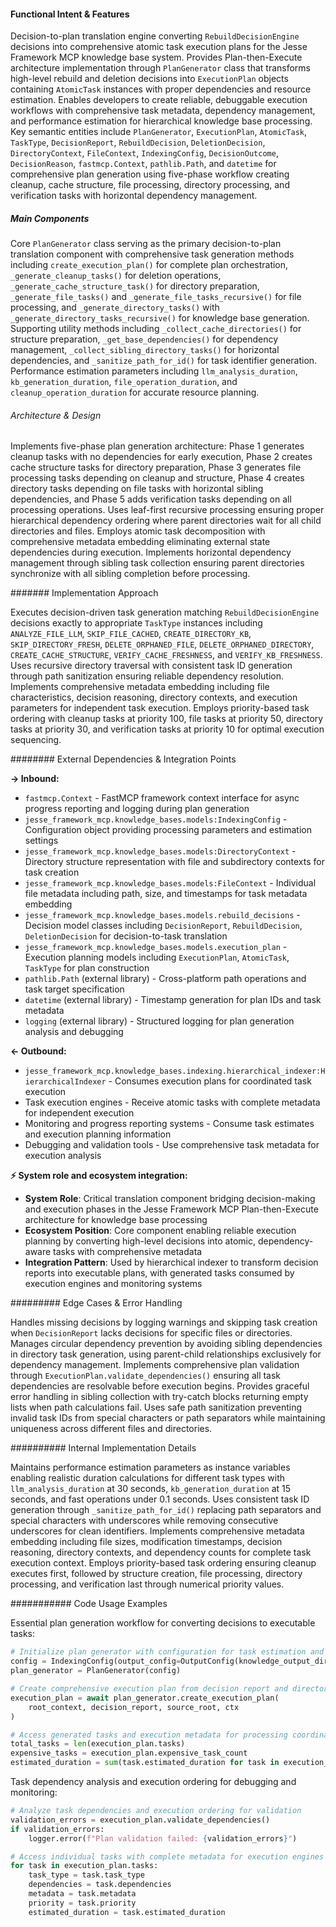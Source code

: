 <!-- CACHE_METADATA_START -->
<!-- Source File: {PROJECT_ROOT}/jesse-framework-mcp/jesse_framework_mcp/knowledge_bases/indexing/plan_generator.py -->
<!-- Cached On: 2025-07-07T00:58:10.622880 -->
<!-- Source Modified: 2025-07-07T00:54:17.820516 -->
<!-- Cache Version: 1.0 -->
<!-- CACHE_METADATA_END -->

#### Functional Intent & Features

Decision-to-plan translation engine converting `RebuildDecisionEngine` decisions into comprehensive atomic task execution plans for the Jesse Framework MCP knowledge base system. Provides Plan-then-Execute architecture implementation through `PlanGenerator` class that transforms high-level rebuild and deletion decisions into `ExecutionPlan` objects containing `AtomicTask` instances with proper dependencies and resource estimation. Enables developers to create reliable, debuggable execution workflows with comprehensive task metadata, dependency management, and performance estimation for hierarchical knowledge base processing. Key semantic entities include `PlanGenerator`, `ExecutionPlan`, `AtomicTask`, `TaskType`, `DecisionReport`, `RebuildDecision`, `DeletionDecision`, `DirectoryContext`, `FileContext`, `IndexingConfig`, `DecisionOutcome`, `DecisionReason`, `fastmcp.Context`, `pathlib.Path`, and `datetime` for comprehensive plan generation using five-phase workflow creating cleanup, cache structure, file processing, directory processing, and verification tasks with horizontal dependency management.

##### Main Components

Core `PlanGenerator` class serving as the primary decision-to-plan translation component with comprehensive task generation methods including `create_execution_plan()` for complete plan orchestration, `_generate_cleanup_tasks()` for deletion operations, `_generate_cache_structure_task()` for directory preparation, `_generate_file_tasks()` and `_generate_file_tasks_recursive()` for file processing, and `_generate_directory_tasks()` with `_generate_directory_tasks_recursive()` for knowledge base generation. Supporting utility methods including `_collect_cache_directories()` for structure preparation, `_get_base_dependencies()` for dependency management, `_collect_sibling_directory_tasks()` for horizontal dependencies, and `_sanitize_path_for_id()` for task identifier generation. Performance estimation parameters including `llm_analysis_duration`, `kb_generation_duration`, `file_operation_duration`, and `cleanup_operation_duration` for accurate resource planning.

###### Architecture & Design

Implements five-phase plan generation architecture: Phase 1 generates cleanup tasks with no dependencies for early execution, Phase 2 creates cache structure tasks for directory preparation, Phase 3 generates file processing tasks depending on cleanup and structure, Phase 4 creates directory tasks depending on file tasks with horizontal sibling dependencies, and Phase 5 adds verification tasks depending on all processing operations. Uses leaf-first recursive processing ensuring proper hierarchical dependency ordering where parent directories wait for all child directories and files. Employs atomic task decomposition with comprehensive metadata embedding eliminating external state dependencies during execution. Implements horizontal dependency management through sibling task collection ensuring parent directories synchronize with all sibling completion before processing.

####### Implementation Approach

Executes decision-driven task generation matching `RebuildDecisionEngine` decisions exactly to appropriate `TaskType` instances including `ANALYZE_FILE_LLM`, `SKIP_FILE_CACHED`, `CREATE_DIRECTORY_KB`, `SKIP_DIRECTORY_FRESH`, `DELETE_ORPHANED_FILE`, `DELETE_ORPHANED_DIRECTORY`, `CREATE_CACHE_STRUCTURE`, `VERIFY_CACHE_FRESHNESS`, and `VERIFY_KB_FRESHNESS`. Uses recursive directory traversal with consistent task ID generation through path sanitization ensuring reliable dependency resolution. Implements comprehensive metadata embedding including file characteristics, decision reasoning, directory contexts, and execution parameters for independent task execution. Employs priority-based task ordering with cleanup tasks at priority 100, file tasks at priority 50, directory tasks at priority 30, and verification tasks at priority 10 for optimal execution sequencing.

######## External Dependencies & Integration Points

**→ Inbound:**
- `fastmcp.Context` - FastMCP framework context interface for async progress reporting and logging during plan generation
- `jesse_framework_mcp.knowledge_bases.models:IndexingConfig` - Configuration object providing processing parameters and estimation settings
- `jesse_framework_mcp.knowledge_bases.models:DirectoryContext` - Directory structure representation with file and subdirectory contexts for task creation
- `jesse_framework_mcp.knowledge_bases.models:FileContext` - Individual file metadata including path, size, and timestamps for task metadata embedding
- `jesse_framework_mcp.knowledge_bases.models.rebuild_decisions` - Decision model classes including `DecisionReport`, `RebuildDecision`, `DeletionDecision` for decision-to-task translation
- `jesse_framework_mcp.knowledge_bases.models.execution_plan` - Execution planning models including `ExecutionPlan`, `AtomicTask`, `TaskType` for plan construction
- `pathlib.Path` (external library) - Cross-platform path operations and task target specification
- `datetime` (external library) - Timestamp generation for plan IDs and task metadata
- `logging` (external library) - Structured logging for plan generation analysis and debugging

**← Outbound:**
- `jesse_framework_mcp.knowledge_bases.indexing.hierarchical_indexer:HierarchicalIndexer` - Consumes execution plans for coordinated task execution
- Task execution engines - Receive atomic tasks with complete metadata for independent execution
- Monitoring and progress reporting systems - Consume task estimates and execution planning information
- Debugging and validation tools - Use comprehensive task metadata for execution analysis

**⚡ System role and ecosystem integration:**
- **System Role**: Critical translation component bridging decision-making and execution phases in the Jesse Framework MCP Plan-then-Execute architecture for knowledge base processing
- **Ecosystem Position**: Core component enabling reliable execution planning by converting high-level decisions into atomic, dependency-aware tasks with comprehensive metadata
- **Integration Pattern**: Used by hierarchical indexer to transform decision reports into executable plans, with generated tasks consumed by execution engines and monitoring systems

######### Edge Cases & Error Handling

Handles missing decisions by logging warnings and skipping task creation when `DecisionReport` lacks decisions for specific files or directories. Manages circular dependency prevention by avoiding sibling dependencies in directory task generation, using parent-child relationships exclusively for dependency management. Implements comprehensive plan validation through `ExecutionPlan.validate_dependencies()` ensuring all task dependencies are resolvable before execution begins. Provides graceful error handling in sibling collection with try-catch blocks returning empty lists when path calculations fail. Uses safe path sanitization preventing invalid task IDs from special characters or path separators while maintaining uniqueness across different files and directories.

########## Internal Implementation Details

Maintains performance estimation parameters as instance variables enabling realistic duration calculations for different task types with `llm_analysis_duration` at 30 seconds, `kb_generation_duration` at 15 seconds, and fast operations under 0.1 seconds. Uses consistent task ID generation through `_sanitize_path_for_id()` replacing path separators and special characters with underscores while removing consecutive underscores for clean identifiers. Implements comprehensive metadata embedding including file sizes, modification timestamps, decision reasoning, directory contexts, and dependency counts for complete task execution context. Employs priority-based task ordering ensuring cleanup executes first, followed by structure creation, file processing, directory processing, and verification last through numerical priority values.

########### Code Usage Examples

Essential plan generation workflow for converting decisions to executable tasks:

```python
# Initialize plan generator with configuration for task estimation and metadata
config = IndexingConfig(output_config=OutputConfig(knowledge_output_directory=knowledge_dir))
plan_generator = PlanGenerator(config)

# Create comprehensive execution plan from decision report and directory context
execution_plan = await plan_generator.create_execution_plan(
    root_context, decision_report, source_root, ctx
)

# Access generated tasks and execution metadata for processing coordination
total_tasks = len(execution_plan.tasks)
expensive_tasks = execution_plan.expensive_task_count
estimated_duration = sum(task.estimated_duration for task in execution_plan.tasks)
```

Task dependency analysis and execution ordering for debugging and monitoring:

```python
# Analyze task dependencies and execution ordering for validation
validation_errors = execution_plan.validate_dependencies()
if validation_errors:
    logger.error(f"Plan validation failed: {validation_errors}")

# Access individual tasks with complete metadata for execution engines
for task in execution_plan.tasks:
    task_type = task.task_type
    dependencies = task.dependencies
    metadata = task.metadata
    priority = task.priority
    estimated_duration = task.estimated_duration
```